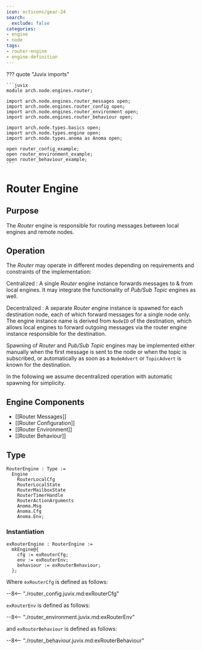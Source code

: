```yaml
---
icon: octicons/gear-24
search:
  exclude: false
categories:
- engine
- node
tags:
- router-engine
- engine-definition
---
```


??? quote "Juvix imports"

    ```juvix
    module arch.node.engines.router;

    import arch.node.engines.router_messages open;
    import arch.node.engines.router_config open;
    import arch.node.engines.router_environment open;
    import arch.node.engines.router_behaviour open;

    import arch.node.types.basics open;
    import arch.node.types.engine open;
    import arch.node.types.anoma as Anoma open;

    open router_config_example;
    open router_environment_example;
    open router_behaviour_example;
    ```

# Router Engine

## Purpose

<!-- --8<-- [start:purpose] -->
The *Router* engine is responsible for
routing messages between local engines and remote nodes.
<!-- --8<-- [end:purpose] -->

## Operation

The *Router* may operate in different modes
depending on requirements and constraints of the implementation:

Centralized
: A single *Router* engine instance forwards messages to & from local engines.
  It may integrate the functionality of *Pub/Sub Topic* engines as well.

Decentralized
: A separate *Router* engine instance is spawned for each destination node,
  each of which forward messages for a single node only.
  The engine instance name is derived from `NodeID` of the destination,
  which allows local engines to forward outgoing messages
  via the router engine instance responsible for the destination.

Spawning of *Router* and *Pub/Sub Topic* engines may be implemented
either manually when the first message is sent to the node or when the topic is subscribed,
or automatically as soon as a `NodeAdvert` or `TopicAdvert` is known for the destination.

In the following we assume decentralized operation with automatic spawning for simplicity.

## Engine Components

- [[Router Messages]]
- [[Router Configuration]]
- [[Router Environment]]
- [[Router Behaviour]]

## Type

<!-- --8<-- [start:RouterEngine] -->
```juvix
RouterEngine : Type :=
  Engine
    RouterLocalCfg
    RouterLocalState
    RouterMailboxState
    RouterTimerHandle
    RouterActionArguments
    Anoma.Msg
    Anoma.Cfg
    Anoma.Env;
```
<!-- --8<-- [end:RouterEngine] -->

### Instantiation

<!-- --8<-- [start:exRouterEngine] -->
```juvix
exRouterEngine : RouterEngine :=
  mkEngine@{
    cfg := exRouterCfg;
    env := exRouterEnv;
    behaviour := exRouterBehaviour;
  };
```
<!-- --8<-- [end:exRouterEngine] -->

Where `exRouterCfg` is defined as follows:

--8<-- "./router_config.juvix.md:exRouterCfg"

`exRouterEnv` is defined as follows:

--8<-- "./router_environment.juvix.md:exRouterEnv"

and `exRouterBehaviour` is defined as follows:

--8<-- "./router_behaviour.juvix.md:exRouterBehaviour"
